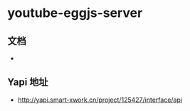 # youtube-eggjs-server

## 文档
- [egg]: https://eggjs.org


## Yapi 地址
- http://yapi.smart-xwork.cn/project/125427/interface/api